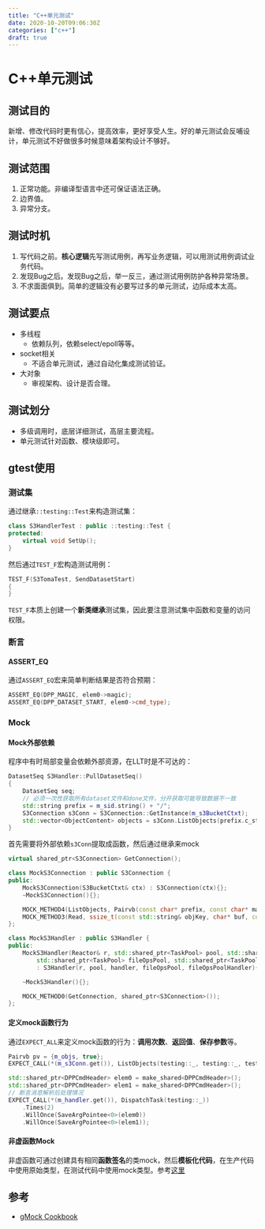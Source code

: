 ```yaml
---
title: "C++单元测试"
date: 2020-10-20T09:06:30Z
categories: ["c++"]
draft: true
---
```


# C++单元测试

## 测试目的

新增、修改代码时更有信心，提高效率，更好享受人生。好的单元测试会反哺设计，单元测试不好做很多时候意味着架构设计不够好。

## 测试范围

1. 正常功能。非编译型语言中还可保证语法正确。
2. 边界值。
3. 异常分支。

## 测试时机

1. 写代码之前。**核心逻辑**先写测试用例，再写业务逻辑，可以用测试用例调试业务代码。
2. 发现Bug之后。发现Bug之后，举一反三，通过测试用例防护各种异常场景。
3. 不求面面俱到。简单的逻辑没有必要写过多的单元测试，边际成本太高。

## 测试要点

- 多线程
  - 依赖队列，依赖select/epoll等等。
- socket相关
  - 不适合单元测试，通过自动化集成测试验证。
- 大对象
  - 审视架构、设计是否合理。

## 测试划分

- 多级调用时，底层详细测试，高层主要流程。
- 单元测试针对函数、模块级即可。

## gtest使用

### 测试集

通过继承`::testing::Test`来构造测试集：

```c++
class S3HandlerTest : public ::testing::Test {
protected:
    virtual void SetUp();
}
```

然后通过`TEST_F`宏构造测试用例：

```c++
TEST_F(S3TomaTest, SendDatasetStart)
{
}
```

`TEST_F`本质上创建一个**新类继承**测试集，因此要注意测试集中函数和变量的访问权限。

### 断言

#### ASSERT_EQ

通过`ASSERT_EQ`宏来简单判断结果是否符合预期：

```c++
ASSERT_EQ(DPP_MAGIC, elem0->magic);
ASSERT_EQ(DPP_DATASET_START, elem0->cmd_type);
```

### Mock

#### Mock外部依赖

程序中有时局部变量会依赖外部资源，在LLT时是不可达的：

```c++
DatasetSeq S3Handler::PullDatasetSeq()
{
    DatasetSeq seq;
    // 必须一次性获取所有dataset文件和done文件，分开获取可能导致数据不一致
    std::string prefix = m_sid.string() + "/";
    S3Connection s3Conn = S3Connection::GetInstance(m_s3BucketCtxt);
    std::vector<ObjectContent> objects = s3Conn.ListObjects(prefix.c_str(), nullptr, CMD_PREFIX.c_str()).first;
}
```

首先需要将外部依赖`s3Conn`提取成函数，然后通过继承来mock

```c++
virtual shared_ptr<S3Connection> GetConnection();

class MockS3Connection : public S3Connection {
public:
    MockS3Connection(S3BucketCtxt& ctx) : S3Connection(ctx){};
    ~MockS3Connection(){};

    MOCK_METHOD4(ListObjects, Pairvb(const char* prefix, const char* marker, const char* delimiter, int maxkeys));
    MOCK_METHOD3(Read, ssize_t(const std::string& objKey, char* buf, const size_t bufSize));
};

class MockS3Handler : public S3Handler {
public:
    MockS3Handler(Reactor& r, std::shared_ptr<TaskPool> pool, std::shared_ptr<TaskPoolHandler> handler,
        std::shared_ptr<TaskPool> fileOpsPool, std::shared_ptr<TaskPoolHandler> fileOpsPoolHandler)
        : S3Handler(r, pool, handler, fileOpsPool, fileOpsPoolHandler){};

    ~MockS3Handler(){};

    MOCK_METHOD0(GetConnection, shared_ptr<S3Connection>());
};
```

#### 定义mock函数行为

通过`EXPECT_ALL`来定义mock函数的行为：**调用次数**、**返回值**、**保存参数**等。

```c++
Pairvb pv = {m_objs, true};
EXPECT_CALL(*(m_s3Conn.get()), ListObjects(testing::_, testing::_, testing::_, testing::_)).WillOnce(Return(ByMove(pv)));

std::shared_ptr<DPPCmdHeader> elem0 = make_shared<DPPCmdHeader>();
std::shared_ptr<DPPCmdHeader> elem1 = make_shared<DPPCmdHeader>();
// 断言消息解析后处理情况
EXPECT_CALL(*(m_handler.get()), DispatchTask(testing::_))
    .Times(2)
    .WillOnce(SaveArgPointee<0>(elem0))
    .WillOnce(SaveArgPointee<0>(elem1));
```

#### 非虚函数Mock

非虚函数可通过创建具有相同**函数签名**的类mock，然后**模板化代码**，在生产代码中使用原始类型，在测试代码中使用mock类型。参考[这里](https://github.com/google/googletest/blob/master/googlemock/docs/cook_book.md#MockingNonVirtualMethods)

## 参考

- [gMock Cookbook](https://github.com/google/googletest/blob/master/googlemock/docs/cook_book.md)
